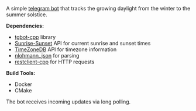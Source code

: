 A simple [telegram bot](https://t.me/DayIncreaseBot) that tracks the growing daylight from the winter to the summer solstice.

**Dependencies:**
- [tgbot-cpp](https://github.com/reo7sp/tgbot-cpp) library
- [Sunrise-Sunset](https://sunrise-sunset.org/api) API for current sunrise and sunset times
- [TimeZoneDB](https://timezonedb.com/api) API for timezone information
- [nlohmann_json](https://github.com/nlohmann/json) for parsing
- [restclient-cpp](https://github.com/mrtazz/restclient-cpp) for HTTP requests

**Build Tools:**
- Docker
- CMake

The bot receives incoming updates via long polling.

